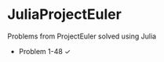 JuliaProjectEuler
=================

Problems from ProjectEuler solved using Julia

- Problem 1-48  ✓
